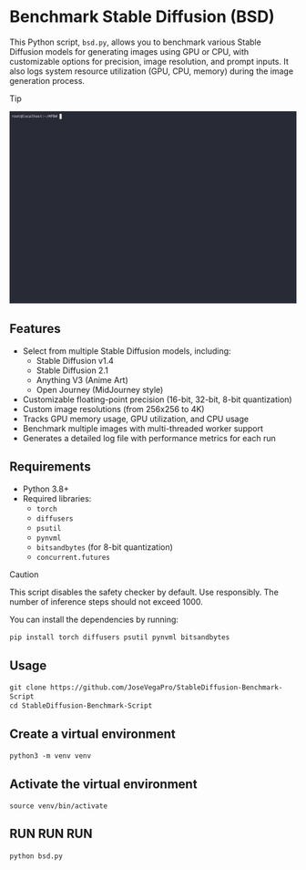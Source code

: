 # Benchmark Stable Diffusion (BSD)

This Python script, `bsd.py`, allows you to benchmark various Stable Diffusion models for generating images using GPU or CPU, with customizable options for precision, image resolution, and prompt inputs. It also logs system resource utilization (GPU, CPU, memory) during the image generation process.
> [!TIP]
> ![Demo of Script](https://github.com/JoseVegaPro/StableDiffusion-Benchmark-Script/blob/main/bsd.gif?raw=true)

## Features

- Select from multiple Stable Diffusion models, including:
  - Stable Diffusion v1.4
  - Stable Diffusion 2.1
  - Anything V3 (Anime Art)
  - Open Journey (MidJourney style)
- Customizable floating-point precision (16-bit, 32-bit, 8-bit quantization)
- Custom image resolutions (from 256x256 to 4K)
- Tracks GPU memory usage, GPU utilization, and CPU usage
- Benchmark multiple images with multi-threaded worker support
- Generates a detailed log file with performance metrics for each run

## Requirements

- Python 3.8+
- Required libraries:
  - `torch`
  - `diffusers`
  - `psutil`
  - `pynvml`
  - `bitsandbytes` (for 8-bit quantization)
  - `concurrent.futures`
  
> [!CAUTION]
> This script disables the safety checker by default. Use responsibly.
> The number of inference steps should not exceed 1000.

You can install the dependencies by running:

```bash
pip install torch diffusers psutil pynvml bitsandbytes
```
## Usage
```
git clone https://github.com/JoseVegaPro/StableDiffusion-Benchmark-Script
cd StableDiffusion-Benchmark-Script
```
## Create a virtual environment
```
python3 -m venv venv
```
## Activate the virtual environment
```
source venv/bin/activate 
```
## RUN RUN RUN
```
python bsd.py
```
